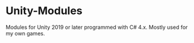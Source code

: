 # Unity-Modules
Modules for Unity 2019 or later programmed with C# 4.x. Mostly used for my own games.
